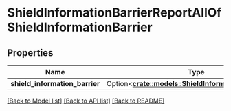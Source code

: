 # ShieldInformationBarrierReportAllOfShieldInformationBarrier

## Properties

Name | Type | Description | Notes
------------ | ------------- | ------------- | -------------
**shield_information_barrier** | Option<[**crate::models::ShieldInformationBarrierBase**](ShieldInformationBarrier--Base.md)> |  | [optional]

[[Back to Model list]](../README.md#documentation-for-models) [[Back to API list]](../README.md#documentation-for-api-endpoints) [[Back to README]](../README.md)


